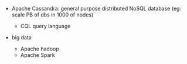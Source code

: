 - Apache Cassandra: general purpose distributed NoSQL database (eg: scale PB of dbs in 1000 of nodes)

  - CQL query language

- big data

  - Apache hadoop
  - Apache Spark

